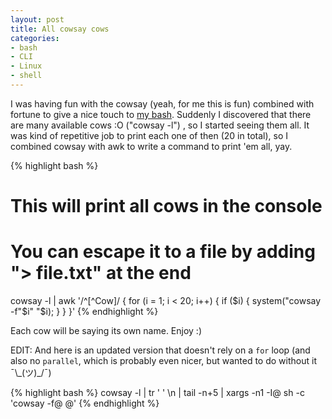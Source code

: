```yaml
---
layout: post
title: All cowsay cows
categories:
- bash
- CLI
- Linux
- shell
---
```

I was having fun with the cowsay (yeah, for me this is fun) combined with fortune to give a nice touch to <a title="See the resulting .bashrc" href="/my-cool-bashrc-file/" target="_blank">my bash</a>. Suddenly I discovered that there are many available cows :O ("cowsay -l") , so I started seeing them all. It was kind of repetitive job to print each one of then (20 in total), so I combined cowsay with awk to write a command to print 'em all, yay.

{% highlight bash %}
# This will print all cows in the console
# You can escape it to a file by adding "> file.txt" at the end
cowsay -l | awk '/^[^Cow]/ { for (i = 1; i < 20; i++) { if ($i) { system("cowsay -f"$i" "$i); } } }'
{% endhighlight %}

Each cow will be saying its own name. Enjoy :)

EDIT:
And here is an updated version that doesn't rely on a `for` loop (and also no `parallel`, which is probably even nicer, but wanted to do without it ¯\\\_(ツ)\_/¯)

{% highlight bash %}
cowsay -l | tr ' ' \\n | tail -n+5 | xargs -n1 -I@ sh -c 'cowsay -f@ @'
{% endhighlight %}

